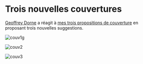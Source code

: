 # Trois nouvelles couvertures

[Geoffrey Dorne](http://www.geoffreydorne.com) a réagit à [mes trois propositions de couverture](https://tcrouzet.com/2009/01/24/lhomme-qui-inventa-la-terre/) en proposant trois nouvelles suggestions.

![couv1g](https://tcrouzet.com/images_tc/2009/01/couv1g.png)

![couv2](https://tcrouzet.com/images_tc/2009/01/couv2.png)

![couv3](https://tcrouzet.com/images_tc/2009/01/couv3.png)
